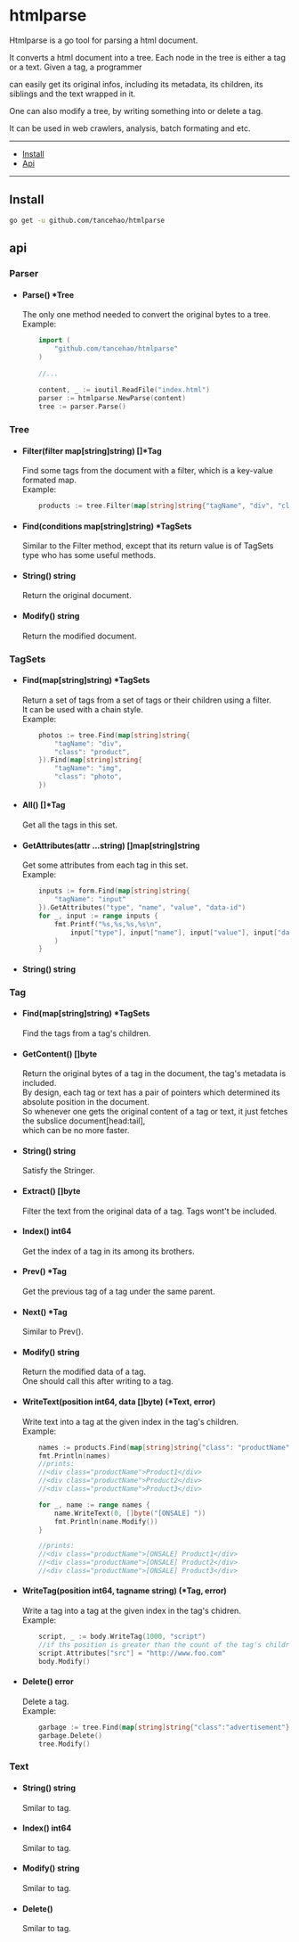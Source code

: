 htmlparse
===

Htmlparse is a go tool for parsing a html document.  
  
It converts a html document into a tree. Each node in the tree is either a tag or a text. Given a tag, a programmer  
  
can easily get its original infos, including its metadata, its children, its siblings and the text wrapped in it.  
  
One can also modify a tree, by writing something into or delete a tag.  
  
It can be used in web crawlers, analysis, batch formating and etc.  

---

* [Install](#install)
* [Api](#api)

---

## Install

```sh
go get -u github.com/tancehao/htmlparse
```

## api
### Parser
* #### Parse() *Tree
	The only one method needed to convert the original bytes to a tree.  
	Example:
	```go
		import (
			"github.com/tancehao/htmlparse"		
		)
        
		//...
		
	    content, _ := ioutil.ReadFile("index.html")
		parser := htmlparse.NewParse(content)
		tree := parser.Parse()
	```

### Tree
* #### Filter(filter map[string]string) []*Tag
	Find some tags from the document with a filter, which is a key-value formated map.  
	Example:
	```go
		products := tree.Filter(map[string]string{"tagName", "div", "class": "product"})
	```

* #### Find(conditions map[string]string) *TagSets
	Similar to the Filter method, except that its return value is of TagSets type who has some useful methods.  

* #### String() string
	Return the original document.  

* #### Modify() string
	Return the modified document.  


### TagSets
* #### Find(map[string]string) *TagSets
	Return a set of tags from a set of tags or their children using a filter.  
	It can be used with a chain style.  
	Example:
	```go
		photos := tree.Find(map[string]string{
			"tagName": "div", 
			"class": "product",
		}).Find(map[string]string{
			"tagName": "img",
			"class": "photo",
		})
	```

* #### All() []*Tag
	Get all the tags in this set.  

* #### GetAttributes(attr ...string) []map[string]string
	Get some attributes from each tag in this set.  
	Example:
	```go
		inputs := form.Find(map[string]string{
			"tagName": "input"
		}).GetAttributes("type", "name", "value", "data-id")
		for _, input := range inputs {
			fmt.Printf("%s,%s,%s,%s\n", 
				input["type"], input["name"], input["value"], input["data-id"]
			)
		}
	```

* #### String() string


### Tag
* #### Find(map[string]string) *TagSets
	Find the tags from a tag's children.  

* #### GetContent() []byte
	Return the original bytes of a tag in the document, the tag's metadata is included.  
	By design, each tag or text has a pair of pointers which determined its absolute position in the document.  
	So whenever one gets the original content of a tag or text, it just fetches the subslice document[head:tail],   
	which can be no more faster.

* #### String() string
	Satisfy the Stringer.  

* #### Extract() []byte
	Filter the text from the original data of a tag. Tags wont't be included.  

* #### Index() int64
	Get the index of a tag in its among its brothers.  

* #### Prev() *Tag
	Get the previous tag of a tag under the same parent.  

* #### Next() *Tag
	Similar to Prev().  

* #### Modify() string
	Return the modified data of a tag.  
	One should call this after writing to a tag.  

* #### WriteText(position int64, data []byte) (*Text, error)
	Write text into a tag at the given index in the tag's children.  
	Example:
	```go
		names := products.Find(map[string]string{"class": "productName"})
		fmt.Println(names)
		//prints:
		//<div class="productName">Product1</div>
		//<div class="productName">Product2</div>
		//<div class="productName">Product3</div>

		for _, name := range names {
			name.WriteText(0, []byte("[ONSALE] "))
			fmt.Println(name.Modify())
		}

		//prints:
		//<div class="productName">[ONSALE] Product1</div>
		//<div class="productName">[ONSALE] Product2</div>
		//<div class="productName">[ONSALE] Product3</div>
	```

* #### WriteTag(position int64, tagname string) (*Tag, error)
	Write a tag into a tag at the given index in the tag's chidren.  
	Example:
	```go
		script, _ := body.WriteTag(1000, "script")    
		//if ths position is greater than the count of the tag's children, it'll be set to the last
		script.Attributes["src"] = "http://www.foo.com"
		body.Modify()
	```

* #### Delete() error
	Delete a tag.  
	Example:
	```go
		garbage := tree.Find(map[string]string{"class":"advertisement"}).All()[0]
		garbage.Delete()
	    tree.Modify()
	```

### Text
* #### String() string
	Smilar to tag.

* #### Index() int64
	Smilar to tag.

* #### Modify() string
	Smilar to tag.

* #### Delete()
	Smilar to tag.


